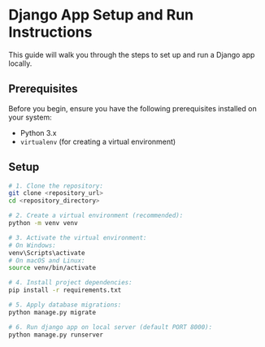 # Django App Setup and Run Instructions

This guide will walk you through the steps to set up and run a Django app locally.

## Prerequisites

Before you begin, ensure you have the following prerequisites installed on your system:

- Python 3.x
- `virtualenv` (for creating a virtual environment)

## Setup

```bash
# 1. Clone the repository:
git clone <repository_url>
cd <repository_directory>

# 2. Create a virtual environment (recommended):
python -m venv venv

# 3. Activate the virtual environment:
# On Windows:
venv\Scripts\activate
# On macOS and Linux:
source venv/bin/activate

# 4. Install project dependencies:
pip install -r requirements.txt

# 5. Apply database migrations:
python manage.py migrate

# 6. Run django app on local server (default PORT 8000):
python manage.py runserver
